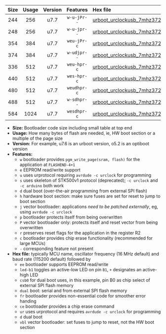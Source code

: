 |Size|Usage|Version|Features|Hex file|
|:-:|:-:|:-:|:-:|:--|
|244|256|u7.7|`w-u-jPr--`|[urboot_urclockusb_7mhz3728_115200bps_led+d5_ur_vbl.hex](https://raw.githubusercontent.com/stefanrueger/urboot.hex/main/boards/urclockusb/fcpu_7mhz3728/115200_bps/urboot_urclockusb_7mhz3728_115200bps_led+d5_ur_vbl.hex)|
|248|256|u7.7|`w-u-jpr--`|[urboot_urclockusb_7mhz3728_115200bps_led+d5_fr_ur_vbl.hex](https://raw.githubusercontent.com/stefanrueger/urboot.hex/main/boards/urclockusb/fcpu_7mhz3728/115200_bps/urboot_urclockusb_7mhz3728_115200bps_led+d5_fr_ur_vbl.hex)|
|354|384|u7.7|`weu-jPr-c`|[urboot_urclockusb_7mhz3728_115200bps_ee_led+d5_fr_ce_ur_vbl.hex](https://raw.githubusercontent.com/stefanrueger/urboot.hex/main/boards/urclockusb/fcpu_7mhz3728/115200_bps/urboot_urclockusb_7mhz3728_115200bps_ee_led+d5_fr_ce_ur_vbl.hex)|
|374|384|u7.7|`w-udjpr--`|[urboot_urclockusb_7mhz3728_115200bps_led+d5_csb0_dual_ur_vbl.hex](https://raw.githubusercontent.com/stefanrueger/urboot.hex/main/boards/urclockusb/fcpu_7mhz3728/115200_bps/urboot_urclockusb_7mhz3728_115200bps_led+d5_csb0_dual_ur_vbl.hex)|
|336|512|u7.7|`weu-hpr-c`|[urboot_urclockusb_7mhz3728_115200bps_ee_led+d5_fr_ce_ur.hex](https://raw.githubusercontent.com/stefanrueger/urboot.hex/main/boards/urclockusb/fcpu_7mhz3728/115200_bps/urboot_urclockusb_7mhz3728_115200bps_ee_led+d5_fr_ce_ur.hex)|
|440|512|u7.7|`wes-hpr-c`|[urboot_urclockusb_7mhz3728_115200bps_ee_led+d5_fr_ce.hex](https://raw.githubusercontent.com/stefanrueger/urboot.hex/main/boards/urclockusb/fcpu_7mhz3728/115200_bps/urboot_urclockusb_7mhz3728_115200bps_ee_led+d5_fr_ce.hex)|
|480|512|u7.7|`weudhpr-c`|[urboot_urclockusb_7mhz3728_115200bps_ee_led+d5_csb0_dual_fr_ce_ur.hex](https://raw.githubusercontent.com/stefanrueger/urboot.hex/main/boards/urclockusb/fcpu_7mhz3728/115200_bps/urboot_urclockusb_7mhz3728_115200bps_ee_led+d5_csb0_dual_fr_ce_ur.hex)|
|488|512|u7.7|`w-sdhpr--`|[urboot_urclockusb_7mhz3728_115200bps_led+d5_csb0_dual_fr.hex](https://raw.githubusercontent.com/stefanrueger/urboot.hex/main/boards/urclockusb/fcpu_7mhz3728/115200_bps/urboot_urclockusb_7mhz3728_115200bps_led+d5_csb0_dual_fr.hex)|
|584|1024|u7.7|`wesdhpr-c`|[urboot_urclockusb_7mhz3728_115200bps_ee_led+d5_csb0_dual_fr_ce.hex](https://raw.githubusercontent.com/stefanrueger/urboot.hex/main/boards/urclockusb/fcpu_7mhz3728/115200_bps/urboot_urclockusb_7mhz3728_115200bps_ee_led+d5_csb0_dual_fr_ce.hex)|

- **Size:** Bootloader code size including small table at top end
- **Usage:** How many bytes of flash are needed, ie, HW boot section or a multiple of the page size
- **Version:** For example, u7.6 is an urboot version, o5.2 is an optiboot version
- **Features:**
  + `w` bootloader provides `pgm_write_page(sram, flash)` for the application at `FLASHEND-4+1`
  + `e` EEPROM read/write support
  + `u` uses urprotocol requiring `avrdude -c urclock` for programming
  + `s` uses skeleton of STK500v1 protocol (deprecated); `-c urclock` and `-c arduino` both work
  + `d` dual boot (over-the-air programming from external SPI flash)
  + `h` hardware boot section: make sure fuses are set for reset to jump to boot section
  + `j` vector bootloader: applications *need to be patched externally*, eg, using `avrdude -c urclock`
  + `p` bootloader protects itself from being overwritten
  + `P` vector bootloader only: protects itself and reset vector from being overwritten
  + `r` preserves reset flags for the application in the register R2
  + `c` bootloader provides chip erase functionality (recommended for large MCUs)
  + `-` corresponding feature not present
- **Hex file:** typically MCU name, oscillator frequency (16 MHz default) and baud rate (115200 default) followed by
  + `ee` bootloader supports EEPROM read/write
  + `led-b1` toggles an active-low LED on pin `B1`, `+` designates an active-high LED
  + `csb0` for dual boot uses, in this example, pin B0 as chip select of external SPI flash memory
  + `dual` boot: serial and from external SPI flash memory
  + `fr` bootloader provides non-essential code for smoother error handing
  + `ce` bootloader provides a chip erase command
  + `ur` uses urprotocol and requires `avrdude -c urclock` for programming
  + `d` dual boot
  + `vbl` vector bootloader: set fuses to jump to reset, not the HW boot section
